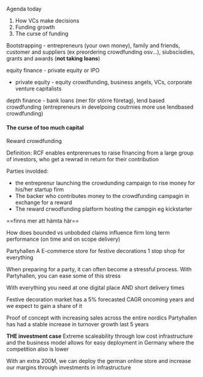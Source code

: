 Agenda today
1. How VCs make decisions
2. Funding growth
3. The curse of funding

Bootstrapping - entrepreneurs (your own money), family and friends, customer and suppliers (ex preordering  crowdfunding osv...), siubscisdies, grants and awards (**not taking loans**)

equity finance - private equity or IPO
- private equity - equity crowdfunding, business angels, VCs, corporate venture capitalists

depth finance - bank loans (mer för större företag), lend based crowdfunding (entrepreneurs in develpoing coutrnies more use lendbased crowdfunding)


#### The curse of too much capital
Reward crowdfunding

Definition: RCF enables entprerenues to raise financing from a large group of investors, who get a rewrad in return for their contribution

Parties involded:
- the entreprenur launching the crowdunding campaign to rise money for his/her startup firm
- The backer who contributes money to the crowdfunding campagin in exchange for a reward
- The reward crwodfunding platform hosting the campgin eg kickstarter

==finns mer att hämta här==

How does bounded vs unbobded claims influence firm long term performance (on time and on scope delivery)















Partyhallen
A E-commerce store for festive decorations
1 stop shop for everything

When preparing for a party, it can often become a stressful process.
With Partyhallen, you can ease some of this stress

With everything you need at one digital place AND short delivery times

Festive decoration market has a 5% forecasted CAGR oncoming years and we expect to gain a share of it

Proof of concept with increasing sales across the entire nordics
Partyhallen has had a stable increase in turnover growth last 5 years

**THE investment case**
Extreme scaleability through low cost infrastructure and the business model allows for easy deployment in Germany where the competition also is lower

With an extra 200M, we can deploy the german online store and increase our margins through investments in infrastructure




